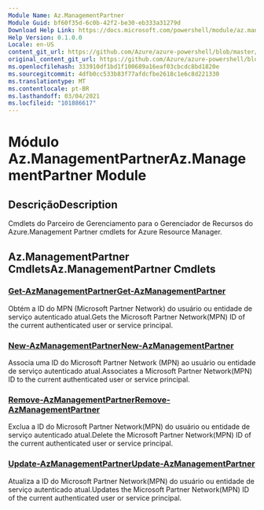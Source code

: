 ```yaml
---
Module Name: Az.ManagementPartner
Module Guid: bf60f35d-6c0b-42f2-be30-eb333a31279d
Download Help Link: https://docs.microsoft.com/powershell/module/az.managementpartner
Help Version: 0.1.0.0
Locale: en-US
content_git_url: https://github.com/Azure/azure-powershell/blob/master/src/ManagementPartner/ManagementPartner/help/Az.ManagementPartner.md
original_content_git_url: https://github.com/Azure/azure-powershell/blob/master/src/ManagementPartner/ManagementPartner/help/Az.ManagementPartner.md
ms.openlocfilehash: 333910df1bd1f100689a16eaf03cbcdc8bd1820e
ms.sourcegitcommit: 4dfb0cc533b83f77afdcfbe2618c1e6c8d221330
ms.translationtype: MT
ms.contentlocale: pt-BR
ms.lasthandoff: 03/04/2021
ms.locfileid: "101886617"
---
```

# <span data-ttu-id="cc96d-101">Módulo Az.ManagementPartner</span><span class="sxs-lookup"><span data-stu-id="cc96d-101">Az.ManagementPartner Module</span></span>
## <span data-ttu-id="cc96d-102">Descrição</span><span class="sxs-lookup"><span data-stu-id="cc96d-102">Description</span></span>
<span data-ttu-id="cc96d-103">Cmdlets do Parceiro de Gerenciamento para o Gerenciador de Recursos do Azure.</span><span class="sxs-lookup"><span data-stu-id="cc96d-103">Management Partner cmdlets for Azure Resource Manager.</span></span>

## <span data-ttu-id="cc96d-104">Az.ManagementPartner Cmdlets</span><span class="sxs-lookup"><span data-stu-id="cc96d-104">Az.ManagementPartner Cmdlets</span></span>
### [<span data-ttu-id="cc96d-105">Get-AzManagementPartner</span><span class="sxs-lookup"><span data-stu-id="cc96d-105">Get-AzManagementPartner</span></span>](Get-AzManagementPartner.md)
<span data-ttu-id="cc96d-106">Obtém a ID do MPN (Microsoft Partner Network) do usuário ou entidade de serviço autenticado atual.</span><span class="sxs-lookup"><span data-stu-id="cc96d-106">Gets the Microsoft Partner Network(MPN) ID of the current authenticated user or service principal.</span></span> 

### [<span data-ttu-id="cc96d-107">New-AzManagementPartner</span><span class="sxs-lookup"><span data-stu-id="cc96d-107">New-AzManagementPartner</span></span>](New-AzManagementPartner.md)
<span data-ttu-id="cc96d-108">Associa uma ID do Microsoft Partner Network (MPN) ao usuário ou entidade de serviço autenticado atual.</span><span class="sxs-lookup"><span data-stu-id="cc96d-108">Associates a Microsoft Partner Network(MPN) ID to the current authenticated user or service principal.</span></span>

### [<span data-ttu-id="cc96d-109">Remove-AzManagementPartner</span><span class="sxs-lookup"><span data-stu-id="cc96d-109">Remove-AzManagementPartner</span></span>](Remove-AzManagementPartner.md)
<span data-ttu-id="cc96d-110">Exclua a ID do Microsoft Partner Network(MPN) do usuário ou entidade de serviço autenticado atual.</span><span class="sxs-lookup"><span data-stu-id="cc96d-110">Delete the Microsoft Partner Network(MPN) ID of the current authenticated user or service principal.</span></span>

### [<span data-ttu-id="cc96d-111">Update-AzManagementPartner</span><span class="sxs-lookup"><span data-stu-id="cc96d-111">Update-AzManagementPartner</span></span>](Update-AzManagementPartner.md)
<span data-ttu-id="cc96d-112">Atualiza a ID do Microsoft Partner Network(MPN) do usuário ou entidade de serviço autenticado atual.</span><span class="sxs-lookup"><span data-stu-id="cc96d-112">Updates the Microsoft Partner Network(MPN) ID of the current authenticated user or service principal.</span></span>

